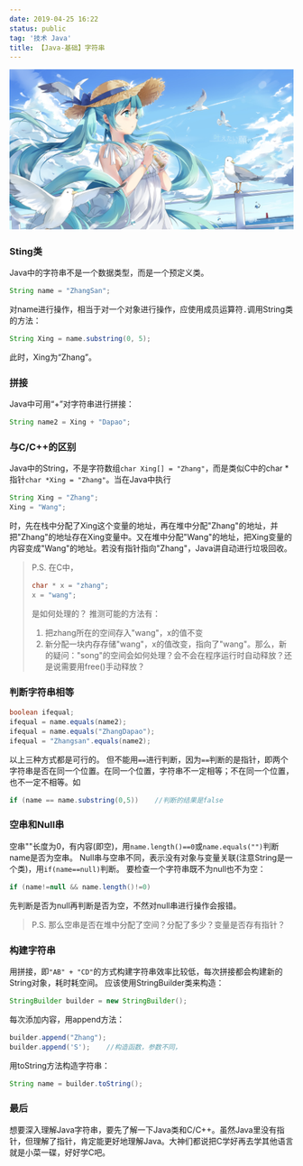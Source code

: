 ```yaml
---
date: 2019-04-25 16:22
status: public
tag: '技术 Java'
title: 【Java-基础】字符串
---
```

![](https://github.com/cuncinc/cuncinc.github.io/blob/master/blog/_posts/_image/2019-04-25-1.jpeg)
### Sting类
Java中的字符串不是一个数据类型，而是一个预定义类。
```Java
String name = "ZhangSan";
```
对name进行操作，相当于对一个对象进行操作，应使用成员运算符`.`调用String类的方法：
```Java
String Xing = name.substring(0, 5);
```
此时，Xing为“Zhang”。

### 拼接
Java中可用“+”对字符串进行拼接：
```Java
String name2 = Xing + "Dapao";
```

### 与C/C++的区别
Java中的String，不是字符数组`char Xing[] = "Zhang"`，而是类似C中的char *指针`char *Xing = "Zhang"`。当在Java中执行
```Java
String Xing = "Zhang";
Xing = "Wang";
```
时，先在栈中分配了Xing这个变量的地址，再在堆中分配"Zhang"的地址，并把"Zhang"的地址存在Xing变量中。又在堆中分配"Wang"的地址，把Xing变量的内容变成"Wang"的地址。若没有指针指向"Zhang"，Java讲自动进行垃圾回收。

> P.S. 在C中，
> ```C
> char * x = "zhang";
> x = "wang";
> ```
> 是如何处理的？
> 推测可能的方法有：
> 1. 把zhang所在的空间存入"wang"，x的值不变
> 2. 新分配一块内存存储"wang"，x的值改变，指向了"wang"。那么，新的疑问："song"的空间会如何处理？会不会在程序运行时自动释放？还是说需要用free()手动释放？

### 判断字符串相等
```Java
boolean ifequal;
ifequal = name.equals(name2);
ifequal = name.equals("ZhangDapao");
ifequal = "Zhangsan".equals(name2);
```
以上三种方式都是可行的。
但不能用`==`进行判断，因为`==`判断的是指针，即两个字符串是否在同一个位置。在同一个位置，字符串不一定相等；不在同一个位置，也不一定不相等。如
```Java
if (name == name.substring(0,5))    //判断的结果是false
```
### 空串和Null串
空串""长度为0，有内容(即空)，用`name.length()==0`或`name.equals("")`判断name是否为空串。
Null串与空串不同，表示没有对象与变量关联(注意String是一个类)，用`if(name==null)`判断。
要检查一个字符串既不为null也不为空：
```Java
if (name!=null && name.length()!=0)
```
先判断是否为null再判断是否为空，不然对null串进行操作会报错。

> P.S.
> 那么空串是否在堆中分配了空间？分配了多少？变量是否存有指针？

### 构建字符串
用拼接，即`"AB" + "CD"`的方式构建字符串效率比较低，每次拼接都会构建新的String对象，耗时耗空间。
应该使用StringBuilder类来构造：
```Java
StringBuilder builder = new StringBuilder();
```
每次添加内容，用append方法：
```Java
builder.append("Zhang");
builder.append('S');    //构造函数，参数不同，
```
用toString方法构造字符串：
```Java
String name = builder.toString();
```
### 最后
想要深入理解Java字符串，要先了解一下Java类和C/C++。虽然Java里没有指针，但理解了指针，肯定能更好地理解Java。大神们都说把C学好再去学其他语言就是小菜一碟，好好学C吧。